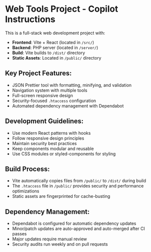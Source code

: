 <!-- Use this file to provide workspace-specific custom instructions to Copilot. For more details, visit https://code.visualstudio.com/docs/copilot/copilot-customization#_use-a-githubcopilotinstructionsmd-file -->

# Web Tools Project - Copilot Instructions

This is a full-stack web development project with:

- **Frontend**: Vite + React (located in `/src/`)
- **Backend**: PHP server (located in `/server/`)
- **Build**: Vite builds to `/dist/` directory
- **Static Assets**: Located in `/public/` directory

## Key Project Features:

- JSON Prettier tool with formatting, minifying, and validation
- Navigation system with multiple tools
- Full-screen responsive design
- Security-focused `.htaccess` configuration
- Automated dependency management with Dependabot

## Development Guidelines:

- Use modern React patterns with hooks
- Follow responsive design principles
- Maintain security best practices
- Keep components modular and reusable
- Use CSS modules or styled-components for styling

## Build Process:

- Vite automatically copies files from `/public/` to `/dist/` during build
- The `.htaccess` file in `/public/` provides security and performance optimizations
- Static assets are fingerprinted for cache-busting

## Dependency Management:

- Dependabot is configured for automatic dependency updates
- Minor/patch updates are auto-approved and auto-merged after CI passes
- Major updates require manual review
- Security audits run weekly and on pull requests
